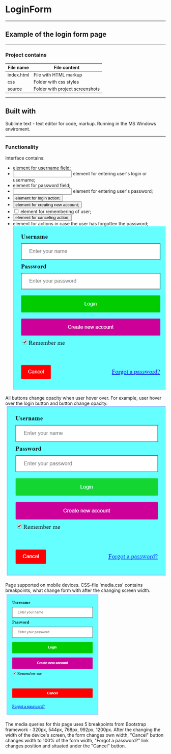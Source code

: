 # LoginForm
---------------------------------
## Example of the login form page
---------------------------------
### Project contains
 File name         |   File content
-------------------|------------------
index.html         |File with HTML markup
css                |Folder with css styles
source             |Folder with project screenshots

----------------------------------------
Built with
----------------------------------------
Sublime text - text editor for code, markup. Running in the MS Windows enviroment.

----------------------------------------

### Functionality
Interface contains:
  - <label> element for username field;
  - <input type="text"/> element for entering user's login or username;
  - <label> element for password field;
  - <input type="password"> element for entering user's password;
  - <button> element for login action;
  - <button> element for creating new account;
  - <input type="checkbox"> element for remembering of user;
  - <button> element for canceling action;
  - <a> element for actions in case the user has forgotten the password;
![alt interface](https://github.com/AlexShyshkov/LoginForm/blob/master/source/screenshots/login_form.png)

All buttons change opacity when user hover over. For example, user hover over the login button and button change opacity.
![alt hover](https://github.com/AlexShyshkov/LoginForm/blob/master/source/screenshots/hove_button.png)

Page supported on mobile devices. CSS-file 'media.css' contains breakpoints, what change form with after the changing screen width.
![alt mobile](https://github.com/AlexShyshkov/LoginForm/blob/master/source/screenshots/mobile.png)

The media queries for this page uses 5 breakpoints from Bootstrap framework - 320px, 544px, 768px, 992px, 1200px.
After the changing the width of the device's screen, the form changes own width, "Cancel" button changes width to 100% of the form width, "Forgot a password?" link changes position and situated under the "Cancel" button.
